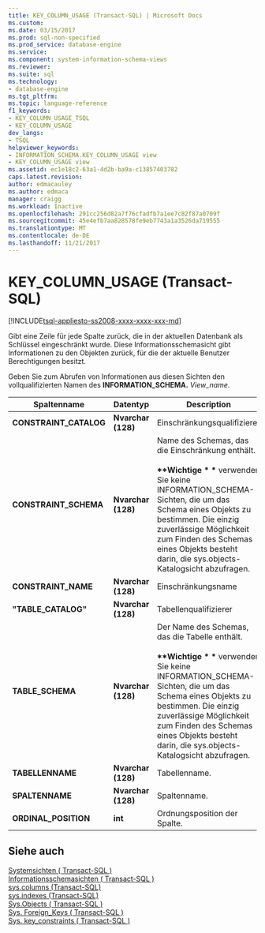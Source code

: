 ```yaml
---
title: KEY_COLUMN_USAGE (Transact-SQL) | Microsoft Docs
ms.custom: 
ms.date: 03/15/2017
ms.prod: sql-non-specified
ms.prod_service: database-engine
ms.service: 
ms.component: system-information-schema-views
ms.reviewer: 
ms.suite: sql
ms.technology:
- database-engine
ms.tgt_pltfrm: 
ms.topic: language-reference
f1_keywords:
- KEY_COLUMN_USAGE_TSQL
- KEY_COLUMN_USAGE
dev_langs:
- TSQL
helpviewer_keywords:
- INFORMATION_SCHEMA.KEY_COLUMN_USAGE view
- KEY_COLUMN_USAGE view
ms.assetid: ec1e18c2-63a1-4d2b-ba9a-c13857403782
caps.latest.revision: 
author: edmacauley
ms.author: edmaca
manager: craigg
ms.workload: Inactive
ms.openlocfilehash: 291cc256d82a7f76cfadfb7a1ee7c82f87a0709f
ms.sourcegitcommit: 45e4efb7aa828578fe9eb7743a1a3526da719555
ms.translationtype: MT
ms.contentlocale: de-DE
ms.lasthandoff: 11/21/2017
---
```

# <a name="keycolumnusage-transact-sql"></a>KEY_COLUMN_USAGE (Transact-SQL)
[!INCLUDE[tsql-appliesto-ss2008-xxxx-xxxx-xxx-md](../../includes/tsql-appliesto-ss2008-xxxx-xxxx-xxx-md.md)]

  Gibt eine Zeile für jede Spalte zurück, die in der aktuellen Datenbank als Schlüssel eingeschränkt wurde. Diese Informationsschemasicht gibt Informationen zu den Objekten zurück, für die der aktuelle Benutzer Berechtigungen besitzt.  
  
 Geben Sie zum Abrufen von Informationen aus diesen Sichten den vollqualifizierten Namen des **INFORMATION_SCHEMA.** *View_name*.  
  
|Spaltenname|Datentyp|Description|  
|-----------------|---------------|-----------------|  
|**CONSTRAINT_CATALOG**|**Nvarchar (**128**)**|Einschränkungsqualifizierer|  
|**CONSTRAINT_SCHEMA**|**Nvarchar (**128**)**|Name des Schemas, das die Einschränkung enthält.<br /><br /> **\*\*Wichtige \* \***  verwenden Sie keine INFORMATION_SCHEMA-Sichten, die um das Schema eines Objekts zu bestimmen. Die einzig zuverlässige Möglichkeit zum Finden des Schemas eines Objekts besteht darin, die sys.objects-Katalogsicht abzufragen.|  
|**CONSTRAINT_NAME**|**Nvarchar (**128**)**|Einschränkungsname|  
|**"TABLE_CATALOG"**|**Nvarchar (**128**)**|Tabellenqualifizierer|  
|**TABLE_SCHEMA**|**Nvarchar (**128**)**|Der Name des Schemas, das die Tabelle enthält.<br /><br /> **\*\*Wichtige \* \***  verwenden Sie keine INFORMATION_SCHEMA-Sichten, die um das Schema eines Objekts zu bestimmen. Die einzig zuverlässige Möglichkeit zum Finden des Schemas eines Objekts besteht darin, die sys.objects-Katalogsicht abzufragen.|  
|**TABELLENNAME**|**Nvarchar (**128**)**|Tabellenname.|  
|**SPALTENNAME**|**Nvarchar (**128**)**|Spaltenname.|  
|**ORDINAL_POSITION**|**int**|Ordnungsposition der Spalte.|  
  
## <a name="see-also"></a>Siehe auch  
 [Systemsichten &#40; Transact-SQL &#41;](http://msdn.microsoft.com/library/35a6161d-7f43-4e00-bcd3-3091f2015e90)   
 [Informationsschemasichten &#40; Transact-SQL &#41;](~/relational-databases/system-information-schema-views/system-information-schema-views-transact-sql.md)   
 [sys.columns &#40;Transact-SQL&#41;](../../relational-databases/system-catalog-views/sys-columns-transact-sql.md)   
 [sys.indexes &#40;Transact-SQL&#41;](../../relational-databases/system-catalog-views/sys-indexes-transact-sql.md)   
 [Sys.Objects &#40; Transact-SQL &#41;](../../relational-databases/system-catalog-views/sys-objects-transact-sql.md)   
 [Sys. Foreign_Keys &#40; Transact-SQL &#41;](../../relational-databases/system-catalog-views/sys-foreign-keys-transact-sql.md)   
 [Sys. key_constraints &#40; Transact-SQL &#41;](../../relational-databases/system-catalog-views/sys-key-constraints-transact-sql.md)  
  
  
